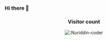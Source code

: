 ### Hi there 👋

<!--
**Nuriddin-coder/Nuriddin-coder** is a ✨ _special_ ✨ repository because its `README.md` (this file) appears on your GitHub profile.

Here are some ideas to get you started:

- 🔭 I’m currently working on ...
- 🌱 I’m currently learning ...
- 👯 I’m looking to collaborate on ...
- 🤔 I’m looking for help with ...
- 💬 Ask me about ...
- 📫 How to reach me: ...
- 😄 Pronouns: ...
- ⚡ Fun fact: ...
-->
<h3 align="center">Visitor count</h3>
<div align ="center">
  
![:Nuriddin-coder](https://moe-counter.glitch.me/get/@:Nuriddin-coder)
</div>


